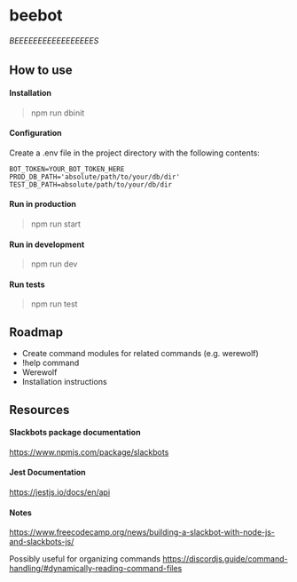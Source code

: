 # beebot
###### BEEEEEEEEEEEEEEEEES

## How to use
#### Installation
> npm run dbinit
#### Configuration
Create a .env file in the project directory with the following contents:
```
BOT_TOKEN=YOUR_BOT_TOKEN_HERE
PROD_DB_PATH='absolute/path/to/your/db/dir'
TEST_DB_PATH=absolute/path/to/your/db/dir
```
#### Run in production
> npm run start
#### Run in development
> npm run dev
#### Run tests
> npm run test

## Roadmap
* Create command modules for related commands (e.g. werewolf)
* !help command
* Werewolf
* Installation instructions


## Resources
#### Slackbots package documentation
https://www.npmjs.com/package/slackbots

#### Jest Documentation
https://jestjs.io/docs/en/api

#### Notes
https://www.freecodecamp.org/news/building-a-slackbot-with-node-js-and-slackbots-js/

Possibly useful for organizing commands
https://discordjs.guide/command-handling/#dynamically-reading-command-files
